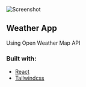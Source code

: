 ![Screenshot][]
## Weather App
Using Open Weather Map API
### Built with:
- [React][]
- [Tailwindcss][]

[Screenshot]:https://user-images.githubusercontent.com/92260849/194760552-ef0adf98-9c4c-4cc3-8398-3e13b901041b.png
[React]:https://react.dev/
[Tailwindcss]:https://tailwindcss.com/